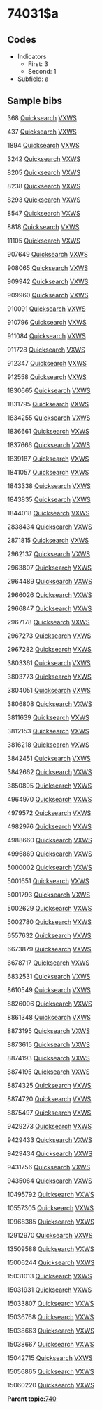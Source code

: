 # 74031$a

## Codes

-   Indicators
    -   First: 3
    -   Second: 1
-   Subfield: a

## Sample bibs

368 [Quicksearch](https://search.library.yale.edu/catalog/368) [VXWS](http://prodorbis.library.yale.edu:7014/vxws/GetHoldingsService?bibId=368)

437 [Quicksearch](https://search.library.yale.edu/catalog/437) [VXWS](http://prodorbis.library.yale.edu:7014/vxws/GetHoldingsService?bibId=437)

1894 [Quicksearch](https://search.library.yale.edu/catalog/1894) [VXWS](http://prodorbis.library.yale.edu:7014/vxws/GetHoldingsService?bibId=1894)

3242 [Quicksearch](https://search.library.yale.edu/catalog/3242) [VXWS](http://prodorbis.library.yale.edu:7014/vxws/GetHoldingsService?bibId=3242)

8205 [Quicksearch](https://search.library.yale.edu/catalog/8205) [VXWS](http://prodorbis.library.yale.edu:7014/vxws/GetHoldingsService?bibId=8205)

8238 [Quicksearch](https://search.library.yale.edu/catalog/8238) [VXWS](http://prodorbis.library.yale.edu:7014/vxws/GetHoldingsService?bibId=8238)

8293 [Quicksearch](https://search.library.yale.edu/catalog/8293) [VXWS](http://prodorbis.library.yale.edu:7014/vxws/GetHoldingsService?bibId=8293)

8547 [Quicksearch](https://search.library.yale.edu/catalog/8547) [VXWS](http://prodorbis.library.yale.edu:7014/vxws/GetHoldingsService?bibId=8547)

8818 [Quicksearch](https://search.library.yale.edu/catalog/8818) [VXWS](http://prodorbis.library.yale.edu:7014/vxws/GetHoldingsService?bibId=8818)

11105 [Quicksearch](https://search.library.yale.edu/catalog/11105) [VXWS](http://prodorbis.library.yale.edu:7014/vxws/GetHoldingsService?bibId=11105)

907649 [Quicksearch](https://search.library.yale.edu/catalog/907649) [VXWS](http://prodorbis.library.yale.edu:7014/vxws/GetHoldingsService?bibId=907649)

908065 [Quicksearch](https://search.library.yale.edu/catalog/908065) [VXWS](http://prodorbis.library.yale.edu:7014/vxws/GetHoldingsService?bibId=908065)

909942 [Quicksearch](https://search.library.yale.edu/catalog/909942) [VXWS](http://prodorbis.library.yale.edu:7014/vxws/GetHoldingsService?bibId=909942)

909960 [Quicksearch](https://search.library.yale.edu/catalog/909960) [VXWS](http://prodorbis.library.yale.edu:7014/vxws/GetHoldingsService?bibId=909960)

910091 [Quicksearch](https://search.library.yale.edu/catalog/910091) [VXWS](http://prodorbis.library.yale.edu:7014/vxws/GetHoldingsService?bibId=910091)

910796 [Quicksearch](https://search.library.yale.edu/catalog/910796) [VXWS](http://prodorbis.library.yale.edu:7014/vxws/GetHoldingsService?bibId=910796)

911084 [Quicksearch](https://search.library.yale.edu/catalog/911084) [VXWS](http://prodorbis.library.yale.edu:7014/vxws/GetHoldingsService?bibId=911084)

911728 [Quicksearch](https://search.library.yale.edu/catalog/911728) [VXWS](http://prodorbis.library.yale.edu:7014/vxws/GetHoldingsService?bibId=911728)

912347 [Quicksearch](https://search.library.yale.edu/catalog/912347) [VXWS](http://prodorbis.library.yale.edu:7014/vxws/GetHoldingsService?bibId=912347)

912558 [Quicksearch](https://search.library.yale.edu/catalog/912558) [VXWS](http://prodorbis.library.yale.edu:7014/vxws/GetHoldingsService?bibId=912558)

1830665 [Quicksearch](https://search.library.yale.edu/catalog/1830665) [VXWS](http://prodorbis.library.yale.edu:7014/vxws/GetHoldingsService?bibId=1830665)

1831795 [Quicksearch](https://search.library.yale.edu/catalog/1831795) [VXWS](http://prodorbis.library.yale.edu:7014/vxws/GetHoldingsService?bibId=1831795)

1834255 [Quicksearch](https://search.library.yale.edu/catalog/1834255) [VXWS](http://prodorbis.library.yale.edu:7014/vxws/GetHoldingsService?bibId=1834255)

1836661 [Quicksearch](https://search.library.yale.edu/catalog/1836661) [VXWS](http://prodorbis.library.yale.edu:7014/vxws/GetHoldingsService?bibId=1836661)

1837666 [Quicksearch](https://search.library.yale.edu/catalog/1837666) [VXWS](http://prodorbis.library.yale.edu:7014/vxws/GetHoldingsService?bibId=1837666)

1839187 [Quicksearch](https://search.library.yale.edu/catalog/1839187) [VXWS](http://prodorbis.library.yale.edu:7014/vxws/GetHoldingsService?bibId=1839187)

1841057 [Quicksearch](https://search.library.yale.edu/catalog/1841057) [VXWS](http://prodorbis.library.yale.edu:7014/vxws/GetHoldingsService?bibId=1841057)

1843338 [Quicksearch](https://search.library.yale.edu/catalog/1843338) [VXWS](http://prodorbis.library.yale.edu:7014/vxws/GetHoldingsService?bibId=1843338)

1843835 [Quicksearch](https://search.library.yale.edu/catalog/1843835) [VXWS](http://prodorbis.library.yale.edu:7014/vxws/GetHoldingsService?bibId=1843835)

1844018 [Quicksearch](https://search.library.yale.edu/catalog/1844018) [VXWS](http://prodorbis.library.yale.edu:7014/vxws/GetHoldingsService?bibId=1844018)

2838434 [Quicksearch](https://search.library.yale.edu/catalog/2838434) [VXWS](http://prodorbis.library.yale.edu:7014/vxws/GetHoldingsService?bibId=2838434)

2871815 [Quicksearch](https://search.library.yale.edu/catalog/2871815) [VXWS](http://prodorbis.library.yale.edu:7014/vxws/GetHoldingsService?bibId=2871815)

2962137 [Quicksearch](https://search.library.yale.edu/catalog/2962137) [VXWS](http://prodorbis.library.yale.edu:7014/vxws/GetHoldingsService?bibId=2962137)

2963807 [Quicksearch](https://search.library.yale.edu/catalog/2963807) [VXWS](http://prodorbis.library.yale.edu:7014/vxws/GetHoldingsService?bibId=2963807)

2964489 [Quicksearch](https://search.library.yale.edu/catalog/2964489) [VXWS](http://prodorbis.library.yale.edu:7014/vxws/GetHoldingsService?bibId=2964489)

2966026 [Quicksearch](https://search.library.yale.edu/catalog/2966026) [VXWS](http://prodorbis.library.yale.edu:7014/vxws/GetHoldingsService?bibId=2966026)

2966847 [Quicksearch](https://search.library.yale.edu/catalog/2966847) [VXWS](http://prodorbis.library.yale.edu:7014/vxws/GetHoldingsService?bibId=2966847)

2967178 [Quicksearch](https://search.library.yale.edu/catalog/2967178) [VXWS](http://prodorbis.library.yale.edu:7014/vxws/GetHoldingsService?bibId=2967178)

2967273 [Quicksearch](https://search.library.yale.edu/catalog/2967273) [VXWS](http://prodorbis.library.yale.edu:7014/vxws/GetHoldingsService?bibId=2967273)

2967282 [Quicksearch](https://search.library.yale.edu/catalog/2967282) [VXWS](http://prodorbis.library.yale.edu:7014/vxws/GetHoldingsService?bibId=2967282)

3803361 [Quicksearch](https://search.library.yale.edu/catalog/3803361) [VXWS](http://prodorbis.library.yale.edu:7014/vxws/GetHoldingsService?bibId=3803361)

3803773 [Quicksearch](https://search.library.yale.edu/catalog/3803773) [VXWS](http://prodorbis.library.yale.edu:7014/vxws/GetHoldingsService?bibId=3803773)

3804051 [Quicksearch](https://search.library.yale.edu/catalog/3804051) [VXWS](http://prodorbis.library.yale.edu:7014/vxws/GetHoldingsService?bibId=3804051)

3806808 [Quicksearch](https://search.library.yale.edu/catalog/3806808) [VXWS](http://prodorbis.library.yale.edu:7014/vxws/GetHoldingsService?bibId=3806808)

3811639 [Quicksearch](https://search.library.yale.edu/catalog/3811639) [VXWS](http://prodorbis.library.yale.edu:7014/vxws/GetHoldingsService?bibId=3811639)

3812153 [Quicksearch](https://search.library.yale.edu/catalog/3812153) [VXWS](http://prodorbis.library.yale.edu:7014/vxws/GetHoldingsService?bibId=3812153)

3816218 [Quicksearch](https://search.library.yale.edu/catalog/3816218) [VXWS](http://prodorbis.library.yale.edu:7014/vxws/GetHoldingsService?bibId=3816218)

3842451 [Quicksearch](https://search.library.yale.edu/catalog/3842451) [VXWS](http://prodorbis.library.yale.edu:7014/vxws/GetHoldingsService?bibId=3842451)

3842662 [Quicksearch](https://search.library.yale.edu/catalog/3842662) [VXWS](http://prodorbis.library.yale.edu:7014/vxws/GetHoldingsService?bibId=3842662)

3850895 [Quicksearch](https://search.library.yale.edu/catalog/3850895) [VXWS](http://prodorbis.library.yale.edu:7014/vxws/GetHoldingsService?bibId=3850895)

4964970 [Quicksearch](https://search.library.yale.edu/catalog/4964970) [VXWS](http://prodorbis.library.yale.edu:7014/vxws/GetHoldingsService?bibId=4964970)

4979572 [Quicksearch](https://search.library.yale.edu/catalog/4979572) [VXWS](http://prodorbis.library.yale.edu:7014/vxws/GetHoldingsService?bibId=4979572)

4982976 [Quicksearch](https://search.library.yale.edu/catalog/4982976) [VXWS](http://prodorbis.library.yale.edu:7014/vxws/GetHoldingsService?bibId=4982976)

4988660 [Quicksearch](https://search.library.yale.edu/catalog/4988660) [VXWS](http://prodorbis.library.yale.edu:7014/vxws/GetHoldingsService?bibId=4988660)

4996869 [Quicksearch](https://search.library.yale.edu/catalog/4996869) [VXWS](http://prodorbis.library.yale.edu:7014/vxws/GetHoldingsService?bibId=4996869)

5000002 [Quicksearch](https://search.library.yale.edu/catalog/5000002) [VXWS](http://prodorbis.library.yale.edu:7014/vxws/GetHoldingsService?bibId=5000002)

5001651 [Quicksearch](https://search.library.yale.edu/catalog/5001651) [VXWS](http://prodorbis.library.yale.edu:7014/vxws/GetHoldingsService?bibId=5001651)

5001793 [Quicksearch](https://search.library.yale.edu/catalog/5001793) [VXWS](http://prodorbis.library.yale.edu:7014/vxws/GetHoldingsService?bibId=5001793)

5002629 [Quicksearch](https://search.library.yale.edu/catalog/5002629) [VXWS](http://prodorbis.library.yale.edu:7014/vxws/GetHoldingsService?bibId=5002629)

5002780 [Quicksearch](https://search.library.yale.edu/catalog/5002780) [VXWS](http://prodorbis.library.yale.edu:7014/vxws/GetHoldingsService?bibId=5002780)

6557632 [Quicksearch](https://search.library.yale.edu/catalog/6557632) [VXWS](http://prodorbis.library.yale.edu:7014/vxws/GetHoldingsService?bibId=6557632)

6673879 [Quicksearch](https://search.library.yale.edu/catalog/6673879) [VXWS](http://prodorbis.library.yale.edu:7014/vxws/GetHoldingsService?bibId=6673879)

6678717 [Quicksearch](https://search.library.yale.edu/catalog/6678717) [VXWS](http://prodorbis.library.yale.edu:7014/vxws/GetHoldingsService?bibId=6678717)

6832531 [Quicksearch](https://search.library.yale.edu/catalog/6832531) [VXWS](http://prodorbis.library.yale.edu:7014/vxws/GetHoldingsService?bibId=6832531)

8610549 [Quicksearch](https://search.library.yale.edu/catalog/8610549) [VXWS](http://prodorbis.library.yale.edu:7014/vxws/GetHoldingsService?bibId=8610549)

8826006 [Quicksearch](https://search.library.yale.edu/catalog/8826006) [VXWS](http://prodorbis.library.yale.edu:7014/vxws/GetHoldingsService?bibId=8826006)

8861348 [Quicksearch](https://search.library.yale.edu/catalog/8861348) [VXWS](http://prodorbis.library.yale.edu:7014/vxws/GetHoldingsService?bibId=8861348)

8873195 [Quicksearch](https://search.library.yale.edu/catalog/8873195) [VXWS](http://prodorbis.library.yale.edu:7014/vxws/GetHoldingsService?bibId=8873195)

8873615 [Quicksearch](https://search.library.yale.edu/catalog/8873615) [VXWS](http://prodorbis.library.yale.edu:7014/vxws/GetHoldingsService?bibId=8873615)

8874193 [Quicksearch](https://search.library.yale.edu/catalog/8874193) [VXWS](http://prodorbis.library.yale.edu:7014/vxws/GetHoldingsService?bibId=8874193)

8874195 [Quicksearch](https://search.library.yale.edu/catalog/8874195) [VXWS](http://prodorbis.library.yale.edu:7014/vxws/GetHoldingsService?bibId=8874195)

8874325 [Quicksearch](https://search.library.yale.edu/catalog/8874325) [VXWS](http://prodorbis.library.yale.edu:7014/vxws/GetHoldingsService?bibId=8874325)

8874720 [Quicksearch](https://search.library.yale.edu/catalog/8874720) [VXWS](http://prodorbis.library.yale.edu:7014/vxws/GetHoldingsService?bibId=8874720)

8875497 [Quicksearch](https://search.library.yale.edu/catalog/8875497) [VXWS](http://prodorbis.library.yale.edu:7014/vxws/GetHoldingsService?bibId=8875497)

9429273 [Quicksearch](https://search.library.yale.edu/catalog/9429273) [VXWS](http://prodorbis.library.yale.edu:7014/vxws/GetHoldingsService?bibId=9429273)

9429433 [Quicksearch](https://search.library.yale.edu/catalog/9429433) [VXWS](http://prodorbis.library.yale.edu:7014/vxws/GetHoldingsService?bibId=9429433)

9429434 [Quicksearch](https://search.library.yale.edu/catalog/9429434) [VXWS](http://prodorbis.library.yale.edu:7014/vxws/GetHoldingsService?bibId=9429434)

9431756 [Quicksearch](https://search.library.yale.edu/catalog/9431756) [VXWS](http://prodorbis.library.yale.edu:7014/vxws/GetHoldingsService?bibId=9431756)

9435064 [Quicksearch](https://search.library.yale.edu/catalog/9435064) [VXWS](http://prodorbis.library.yale.edu:7014/vxws/GetHoldingsService?bibId=9435064)

10495792 [Quicksearch](https://search.library.yale.edu/catalog/10495792) [VXWS](http://prodorbis.library.yale.edu:7014/vxws/GetHoldingsService?bibId=10495792)

10557305 [Quicksearch](https://search.library.yale.edu/catalog/10557305) [VXWS](http://prodorbis.library.yale.edu:7014/vxws/GetHoldingsService?bibId=10557305)

10968385 [Quicksearch](https://search.library.yale.edu/catalog/10968385) [VXWS](http://prodorbis.library.yale.edu:7014/vxws/GetHoldingsService?bibId=10968385)

12912970 [Quicksearch](https://search.library.yale.edu/catalog/12912970) [VXWS](http://prodorbis.library.yale.edu:7014/vxws/GetHoldingsService?bibId=12912970)

13509588 [Quicksearch](https://search.library.yale.edu/catalog/13509588) [VXWS](http://prodorbis.library.yale.edu:7014/vxws/GetHoldingsService?bibId=13509588)

15006244 [Quicksearch](https://search.library.yale.edu/catalog/15006244) [VXWS](http://prodorbis.library.yale.edu:7014/vxws/GetHoldingsService?bibId=15006244)

15031013 [Quicksearch](https://search.library.yale.edu/catalog/15031013) [VXWS](http://prodorbis.library.yale.edu:7014/vxws/GetHoldingsService?bibId=15031013)

15031931 [Quicksearch](https://search.library.yale.edu/catalog/15031931) [VXWS](http://prodorbis.library.yale.edu:7014/vxws/GetHoldingsService?bibId=15031931)

15033807 [Quicksearch](https://search.library.yale.edu/catalog/15033807) [VXWS](http://prodorbis.library.yale.edu:7014/vxws/GetHoldingsService?bibId=15033807)

15036768 [Quicksearch](https://search.library.yale.edu/catalog/15036768) [VXWS](http://prodorbis.library.yale.edu:7014/vxws/GetHoldingsService?bibId=15036768)

15038663 [Quicksearch](https://search.library.yale.edu/catalog/15038663) [VXWS](http://prodorbis.library.yale.edu:7014/vxws/GetHoldingsService?bibId=15038663)

15038667 [Quicksearch](https://search.library.yale.edu/catalog/15038667) [VXWS](http://prodorbis.library.yale.edu:7014/vxws/GetHoldingsService?bibId=15038667)

15042715 [Quicksearch](https://search.library.yale.edu/catalog/15042715) [VXWS](http://prodorbis.library.yale.edu:7014/vxws/GetHoldingsService?bibId=15042715)

15056865 [Quicksearch](https://search.library.yale.edu/catalog/15056865) [VXWS](http://prodorbis.library.yale.edu:7014/vxws/GetHoldingsService?bibId=15056865)

15060220 [Quicksearch](https://search.library.yale.edu/catalog/15060220) [VXWS](http://prodorbis.library.yale.edu:7014/vxws/GetHoldingsService?bibId=15060220)

**Parent topic:**[740](../../tags/740/740.md)

